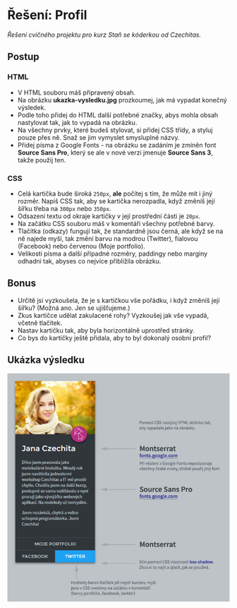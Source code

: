 # Řešení: Profil

*Řešení cvičného projektu pro kurz Staň se kóderkou od Czechitas.*

## Postup

### HTML

- V HTML souboru máš připravený obsah.
- Na obrázku **ukazka-vysledku.jpg** prozkoumej, jak má vypadat konečný výsledek.
- Podle toho přidej do HTML další potřebné značky, abys mohla obsah nastylovat tak, jak to vypadá na obrázku.
- Na všechny prvky, které budeš stylovat, si přidej CSS třídy, a styluj pouze přes ně. Snaž se jim vymyslet smysluplné názvy.
- Přidej písma z Google Fonts - na obrázku se zadáním je zmíněn font **Source Sans Pro**, který se ale v nové verzi jmenuje **Source Sans 3**, takže použij ten.

### CSS

- Celá kartička bude široká `250px`, **ale** počítej s tím, že může mít i jiný rozměr. Napiš CSS tak, aby se kartička nerozpadla, když změníš její šířku třeba na `300px` nebo `350px`.
- Odsazení textu od okraje kartičky v její prostřední části je `20px`.
- Na začátku CSS souboru máš v komentáři všechny potřebné barvy.
- Tlačítka (odkazy) fungují tak, že standardně jsou černá, ale když se na ně najede myší, tak změní barvu na modrou (Twitter), fialovou (Facebook) nebo červenou (Moje portfolio).
- Velikosti písma a další případné rozměry, paddingy nebo marginy odhadni tak, abyses co nejvíce přiblížila obrázku.

## Bonus

- Určitě jsi vyzkoušela, že je s kartičkou vše pořádku, i když změníš její šířku? (Možná ano. Jen se ujišťujeme.)
- Zkus kartičce udělat zakulacené rohy? Vyzkoušej jak vše vypadá, včetně tlačítek.
- Nastav kartičku tak, aby byla horizontálně uprostřed stránky.
- Co bys do kartičky ještě přidala, aby to byl dokonalý osobní profil?

## Ukázka výsledku

![Ukázka výsledku](ukazka-vysledku.jpg)

